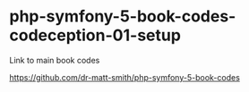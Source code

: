 # php-symfony-5-book-codes-codeception-01-setup


Link to main book codes

https://github.com/dr-matt-smith/php-symfony-5-book-codes
